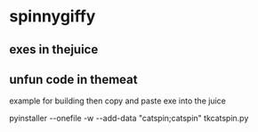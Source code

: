 # spinnygiffy

## exes in thejuice

## unfun code in themeat

example for building then copy and paste exe into the juice

pyinstaller --onefile -w --add-data "catspin;catspin" tkcatspin.py
